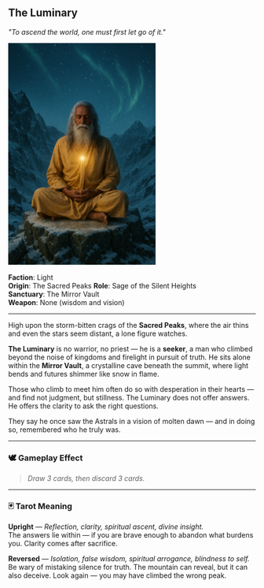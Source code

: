 ## The Luminary

*"To ascend the world, one must first let go of it."*

<img src="../resources/images/cards/characters/the-luminary.png" width="300px"/>

**Faction**: Light  
**Origin**: The Sacred Peaks 
**Role**: Sage of the Silent Heights  
**Sanctuary**: The Mirror Vault  
**Weapon**: None (wisdom and vision)

---

High upon the storm-bitten crags of the **Sacred Peaks**, where the air thins and even the stars seem distant, a lone figure watches.

**The Luminary** is no warrior, no priest — he is a **seeker**, a man who climbed beyond the noise of kingdoms and firelight in pursuit of truth. He sits alone within the **Mirror Vault**, a crystalline cave beneath the summit, where light bends and futures shimmer like snow in flame.

Those who climb to meet him often do so with desperation in their hearts — and find not judgment, but stillness. The Luminary does not offer answers. He offers the clarity to ask the right questions.

They say he once saw the Astrals in a vision of molten dawn — and in doing so, remembered who he truly was.

---

### 🕊 Gameplay Effect

> *Draw 3 cards, then discard 3 cards.*

---

### 🃏 Tarot Meaning

**Upright** — *Reflection, clarity, spiritual ascent, divine insight.*  
The answers lie within — if you are brave enough to abandon what burdens you. Clarity comes after sacrifice.

**Reversed** — *Isolation, false wisdom, spiritual arrogance, blindness to self.*  
Be wary of mistaking silence for truth. The mountain can reveal, but it can also deceive. Look again — you may have climbed the wrong peak.
